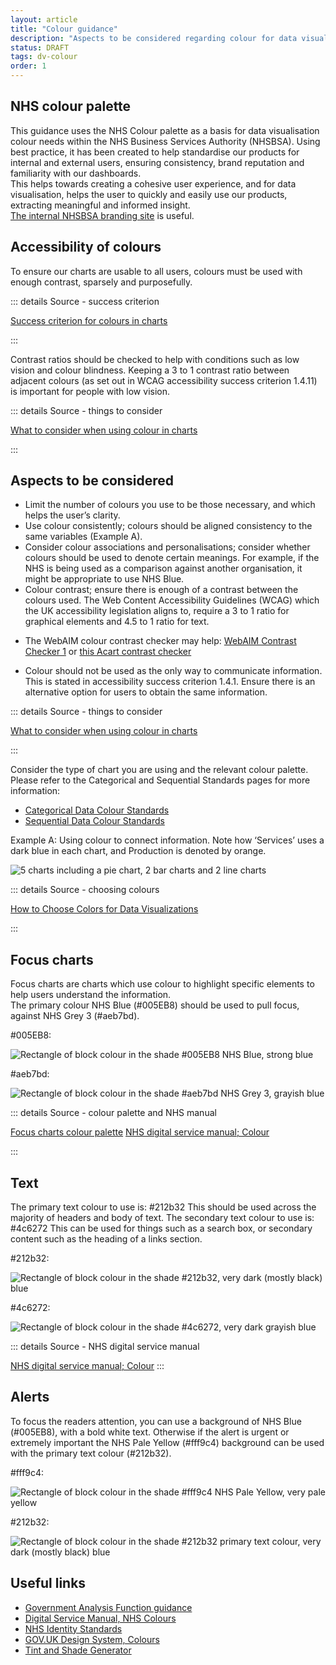 ```yaml
---
layout: article
title: "Colour guidance"
description: "Aspects to be considered regarding colour for data visualisation at the NHSBSA"
status: DRAFT
tags: dv-colour
order: 1
---
```

## NHS colour palette  
  
This guidance uses the NHS Colour palette as a basis for data visualisation colour needs within the NHS Business Services Authority (NHSBSA). Using best practice, it has been created to help standardise our products for internal and external users, ensuring consistency, brand reputation and familiarity with our dashboards.  
This helps towards creating a cohesive user experience, and for data visualisation, helps the user to quickly and easily use our products, extracting meaningful and informed insight.  
[The internal NHSBSA branding site][colours 1] is useful.  

## Accessibility of colours  
  
To ensure our charts are usable to all users, colours must be used with enough contrast, sparsely and purposefully.

::: details Source - success criterion

[Success criterion for colours in charts][colours 2]

:::

Contrast ratios should be checked to help with conditions such as low vision and colour blindness. Keeping a 3 to 1 contrast ratio between adjacent colours (as set out in WCAG accessibility success criterion 1.4.11) is important for people with low vision.

::: details Source - things to consider

[What to consider when using colour in charts][colours 3]

:::  

## Aspects to be considered  
  
- Limit the number of colours you use to be those necessary, and which helps the user’s clarity.
- Use colour consistently; colours should be aligned consistency to the same variables (Example A).
- Consider colour associations and personalisations; consider whether colours should be used to denote certain meanings. For example, if the NHS is being used as a comparison against another organisation, it might be appropriate to use NHS Blue.
- Colour contrast; ensure there is enough of a contrast between the colours used. The Web Content Accessibility Guidelines (WCAG) which the UK accessibility legislation aligns to, require a 3 to 1 ratio for graphical elements and 4.5 to 1 ratio for text.
* The WebAIM colour contrast checker may help: [WebAIM Contrast Checker 1][webaim 1] or [this Acart contrast checker][contrast 2]
- Colour should not be used as the only way to communicate information. This is stated in accessibility success criterion 1.4.1. Ensure there is an alternative option for users to obtain the same information.

::: details Source - things to consider

[What to consider when using colour in charts][colours 3]

:::

Consider the type of chart you are using and the relevant colour palette. Please refer to the Categorical and Sequential Standards pages for more information:

- [Categorical Data Colour Standards](../cat-data/)
- [Sequential Data Colour Standards](../seq-data/)  

Example A: Using colour to connect information. Note how ‘Services’ uses a dark blue in each chart, and Production is denoted by orange.  
  
![5 charts including a pie chart, 2 bar charts and 2 line charts](../images/charts.png)  

::: details Source - choosing colours

[How to Choose Colors for Data Visualizations][colours 5]

:::

## Focus charts  

Focus charts are charts which use colour to highlight specific elements to help users understand the information.  
The primary colour NHS Blue (#005EB8) should be used to pull focus, against NHS Grey 3 (#aeb7bd).  

#005EB8:  

![Rectangle of block colour in the shade #005EB8 NHS Blue, strong blue](../images/hex-nhs-blue.png)  

#aeb7bd:  

![Rectangle of block colour in the shade #aeb7bd NHS Grey 3, grayish blue](../images/hex-nhs-grey3.png)  

::: details Source - colour palette and NHS manual
 
[Focus charts colour palette][colours 6]
[NHS digital service manual; Colour][colours 7]

:::  

## Text  

The primary text colour to use is: #212b32
This should be used across the majority of headers and body of text.
The secondary text colour to use is: #4c6272
This can be used for things such as a search box, or secondary content such as the heading of a links section.  
  
#212b32:  
  
![Rectangle of block colour in the shade #212b32, very dark (mostly black) blue](../images/hex-212b32.png)  
  
#4c6272:  
  
![Rectangle of block colour in the shade #4c6272, very dark grayish blue](../images/hex-4c6272.png)  

::: details Source - NHS digital service manual

[NHS digital service manual; Colour][colours 8]
:::  

## Alerts  

To focus the readers attention, you can use a background of NHS Blue (#005EB8), with a bold white text. Otherwise if the alert is urgent or extremely important the NHS Pale Yellow (#fff9c4) background can be used with the primary text colour (#212b32).  

#fff9c4:  

![Rectangle of block colour in the shade #fff9c4 NHS Pale Yellow, very pale yellow](../images/hex-fff9c4.png)  

#212b32:  

![Rectangle of block colour in the shade #212b32 primary text colour, very dark (mostly black) blue](../images/hex-212b32-text.png)  

## Useful links

- [Government Analysis Function guidance][link 1]
- [Digital Service Manual, NHS Colours][link 2]
- [NHS Identity Standards][link 3]
- [GOV.UK Design System, Colours][link 4]  
- [Tint and Shade Generator][link 5]

[colours 1]: https://nhsbsauk.sharepoint.com/sites/CommsMarketing/SitePages/Our-brand.aspx
[colours 2]: https://analysisfunction.civilservice.gov.uk/policy-store/data-visualisation-colours-in-charts/#relevant-success-criterion-for-colours-in-charts
[colours 3]: https://analysisfunction.civilservice.gov.uk/policy-store/data-visualisation-colours-in-charts/#section-3
[webaim 1]: https://webaim.org/resources/contrastchecker/
[contrast 2]: https://contrastchecker.com/
[colours 5]: https://chartio.com/learn/charts/how-to-choose-colors-data-visualization/#be-consistent-with-color-across-charts
[colours 6]: https://analysisfunction.civilservice.gov.uk/policy-store/data-visualisation-colours-in-charts/#section-7
[colours 7]: https://service-manual.nhs.uk/design-system/styles/colour  
[colours 8]: https://service-manual.nhs.uk/design-system/styles/colour
[link 1]: https://analysisfunction.civilservice.gov.uk/policy-store/data-visualisation-colours-in-charts
[link 2]: https://service-manual.nhs.uk/design-system/styles/colour 
[link 3]: https://www.england.nhs.uk/nhsidentity/identity-guidelines/colours/
[link 4]: https://design-system.service.gov.uk/styles/colour/
[link 5]: https://maketintsandshades.com